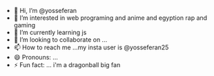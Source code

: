 - 👋 Hi, I’m @yosseferan
- 👀 I’m interested in web programing and anime and egyption rap and gaming
- 🌱 I’m currently learning js
- 💞️ I’m looking to collaborate on ...
- 📫 How to reach me ...my insta user is @yosseferan25
- 😄 Pronouns: ...
- ⚡ Fun fact: ... i'm a dragonball big fan

<!---
yosseferan/yosseferan is a ✨ special ✨ repository because its `README.md` (this file) appears on your GitHub profile.
You can click the Preview link to take a look at your changes.
--->
